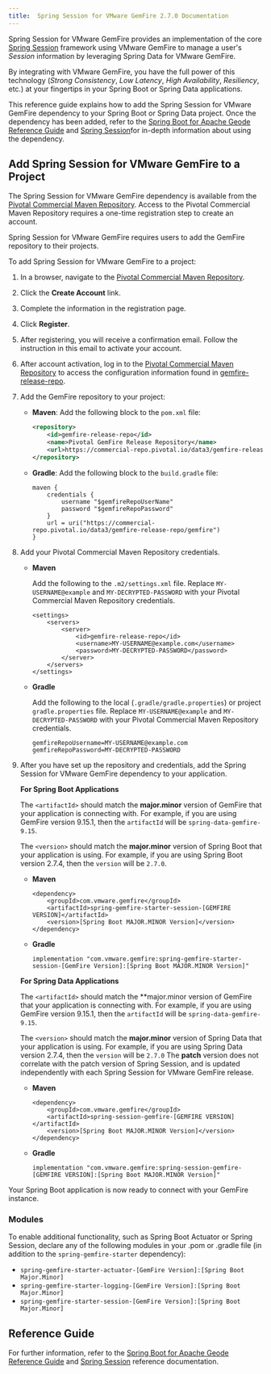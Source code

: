 ```yaml
---
title:  Spring Session for VMware GemFire 2.7.0 Documentation
---
```


<!-- 
 Copyright (c) VMware, Inc. 2022. All rights reserved.
 Licensed to the Apache Software Foundation (ASF) under one or more contributor license
 agreements. See the NOTICE file distributed with this work for additional information regarding
 copyright ownership. The ASF licenses this file to You under the Apache License, Version 2.0 (the
 "License"); you may not use this file except in compliance with the License. You may obtain a
 copy of the License at
 
 http://www.apache.org/licenses/LICENSE-2.0
 
 Unless required by applicable law or agreed to in writing, software distributed under the License
 is distributed on an "AS IS" BASIS, WITHOUT WARRANTIES OR CONDITIONS OF ANY KIND, either express
 or implied. See the License for the specific language governing permissions and limitations under
 the License.
-->

<!--
Licensed to the Apache Software Foundation (ASF) under one or more
contributor license agreements.  See the NOTICE file distributed with
this work for additional information regarding copyright ownership.
The ASF licenses this file to You under the Apache License, Version 2.0
(the "License"); you may not use this file except in compliance with
the License.  You may obtain a copy of the License at

     http://www.apache.org/licenses/LICENSE-2.0

Unless required by applicable law or agreed to in writing, software
distributed under the License is distributed on an "AS IS" BASIS,
WITHOUT WARRANTIES OR CONDITIONS OF ANY KIND, either express or implied.
See the License for the specific language governing permissions and
limitations under the License.
-->

Spring Session for VMware GemFire provides an implementation of the core [Spring Session](https://spring.io/projects/spring-session) framework using VMware GemFire to manage a user's _Session_ information by leveraging Spring Data for VMware GemFire.

By integrating with VMware GemFire, you have the full power of this technology (_Strong Consistency_, _Low Latency_, _High Availability_, _Resiliency_, etc.) at your fingertips in your Spring Boot or Spring Data applications.

This reference guide explains how to add the Spring Session for VMware GemFire dependency to your Spring Boot or Spring Data project. Once the dependency has been added, refer to the [Spring Boot for Apache Geode Reference Guide](https://docs.spring.io/spring-boot-data-geode-build/current/reference/html5/) and [Spring Session](https://docs.spring.io/spring-session-data-geode/docs/current/reference/html5/)for in-depth information about using the dependency.

## <a id="add-to-project"></a>Add Spring Session for VMware GemFire to a Project

The Spring Session for VMware GemFire dependency is available from the [Pivotal Commercial Maven Repository](https://commercial-repo.pivotal.io/login/auth). Access to the Pivotal Commercial Maven Repository requires a one-time registration step to create an account.

Spring Session for VMware GemFire requires users to add the GemFire repository to their projects.

To add Spring Session for VMware GemFire to a project:

1. In a browser, navigate to the [Pivotal Commercial Maven Repository](https://commercial-repo.pivotal.io/login/auth).

2. Click the **Create Account** link.

3. Complete the information in the registration page.

4. Click **Register**.

5. After registering, you will receive a confirmation email. Follow the instruction in this email to activate your account.

6. After account activation, log in to the  [Pivotal Commercial Maven Repository](https://commercial-repo.pivotal.io/login/auth) to access the configuration information found in [gemfire-release-repo](https://commercial-repo.pivotal.io/repository/gemfire-release-repo).

7. Add the GemFire repository to your project:

    * **Maven**: Add the following block to the `pom.xml` file:

        ```xml
        <repository>
            <id>gemfire-release-repo</id>
            <name>Pivotal GemFire Release Repository</name>
            <url>https://commercial-repo.pivotal.io/data3/gemfire-release-repo/gemfire</url>
        </repository>
        ```

    * **Gradle**: Add the following block to the `build.gradle` file:

        ```
        maven {
            credentials {
                username "$gemfireRepoUserName"
                password "$gemfireRepoPassword"
            }
            url = uri("https://commercial-repo.pivotal.io/data3/gemfire-release-repo/gemfire")
        }
        ```

8. Add your Pivotal Commercial Maven Repository credentials.

    * **Maven**

        Add the following to the `.m2/settings.xml` file. Replace `MY-USERNAME@example` and `MY-DECRYPTED-PASSWORD` with your Pivotal Commercial Maven Repository credentials.
        ```
        <settings>
            <servers>
                <server>
                    <id>gemfire-release-repo</id>
                    <username>MY-USERNAME@example.com</username>
                    <password>MY-DECRYPTED-PASSWORD</password>
                </server>
            </servers>
        </settings>
        ```

    * **Gradle**

        Add the following to the local (`.gradle/gradle.properties`) or project `gradle.properties` file. Replace `MY-USERNAME@example` and `MY-DECRYPTED-PASSWORD` with your Pivotal Commercial Maven Repository credentials.
        ```
        gemfireRepoUsername=MY-USERNAME@example.com
        gemfireRepoPassword=MY-DECRYPTED-PASSWORD
        ```

9. After you have set up the repository and credentials, add the Spring Session for VMware GemFire dependency to your application.

    **For Spring Boot Applications**

    The `<artifactId>` should match the **major.minor** version of GemFire that your application is connecting with. For example, if you are using GemFire version 9.15.1, then the `artifactId` will be `spring-data-gemfire-9.15`.

    The `<version>` should match the **major.minor** version of Spring Boot that your application is using. For example, if you are using Spring Boot version 2.7.4, then the `version` will be `2.7.0`.
    * **Maven**
        ```
        <dependency>
            <groupId>com.vmware.gemfire</groupId>
            <artifactId>spring-gemfire-starter-session-[GEMFIRE VERSION]</artifactId>
            <version>[Spring Boot MAJOR.MINOR Version]</version>
        </dependency>
        ```

    * **Gradle**
        ```
        implementation "com.vmware.gemfire:spring-gemfire-starter-session-[GemFire Version]:[Spring Boot MAJOR.MINOR Version]"
        ```

    **For Spring Data Applications**

    The `<artifactId>` should match the **major.minor version of GemFire that your application is connecting with.  For example, if you are using GemFire version 9.15.1, then the `artifactId` will be `spring-data-gemfire-9.15`.

    The `<version>` should match the **major.minor** version of Spring Data that your application is using. For example, if you are using Spring Data version 2.7.4, then the `version` will be `2.7.0`  The **patch** version does not correlate with the patch version of Spring Session, and is updated independently with each Spring Session for VMware GemFire release.

    * **Maven**
        ```
        <dependency>
            <groupId>com.vmware.gemfire</groupId>
            <artifactId>spring-session-gemfire-[GEMFIRE VERSION]</artifactId>
            <version>[Spring Boot MAJOR.MINOR Version]</version>
        </dependency>
        ```

    * **Gradle**
        ```
        implementation "com.vmware.gemfire:spring-session-gemfire-[GEMFIRE VERSION]:[Spring Boot MAJOR.MINOR Version]"
        ```

Your Spring Boot application is now ready to connect with your GemFire instance.

### <a id="modules"></a>Modules

To enable additional functionality, such as Spring Boot Actuator or Spring Session, declare any of the following modules in your .pom or .gradle file (in addition to the `spring-gemfire-starter` dependency):

* `spring-gemfire-starter-actuator-[GemFire Version]:[Spring Boot Major.Minor]`
* `spring-gemfire-starter-logging-[GemFire Version]:[Spring Boot Major.Minor]`
* `spring-gemfire-starter-session-[GemFire Version]:[Spring Boot Major.Minor]`


## <a id="reference-guide"></a>Reference Guide

For further information, refer to the [Spring Boot for Apache Geode Reference Guide](https://docs.spring.io/spring-boot-data-geode-build/current/reference/html5/) and [Spring Session](https://docs.spring.io/spring-session-data-geode/docs/current/reference/html5/) reference documentation.
